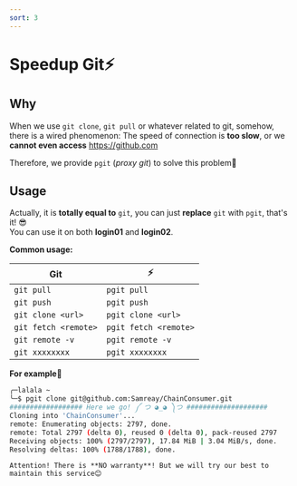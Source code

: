 ```yaml
---
sort: 3
---
```


# Speedup Git⚡
## Why
When we use `git clone`, `git pull` or whatever related to git, somehow, there is a wired phenomenon: The speed of connection is **too slow**, or we **cannot even access** https://github.com 

Therefore, we provide `pgit` (*proxy git*) to solve this problem🥳   

## Usage
Actually, it is **totally equal to** `git`, you can just **replace** `git` with `pgit`, that's it! 😎   
You can use it on both **login01** and **login02**. 

**Common usage:**

| **Git**                  | ⚡                     |
| -------------------- | --------------------- |
| `git pull`           | `pgit pull`           |
| `git push`           | `pgit push`           |
| `git clone <url>`    | `pgit clone <url>`    |
| `git fetch <remote>` | `pgit fetch <remote>` |
| `git remote -v`      | `pgit remote -v`      |
| `git xxxxxxxx`       | `pgit xxxxxxxx`       |

**For example**🌰

```bash
╭─lalala ~ 
╰─$ pgit clone git@github.com:Samreay/ChainConsumer.git
################## Here we go! ༼ つ ◕_◕ ༽つ ####################
Cloning into 'ChainConsumer'...
remote: Enumerating objects: 2797, done.
remote: Total 2797 (delta 0), reused 0 (delta 0), pack-reused 2797
Receiving objects: 100% (2797/2797), 17.84 MiB | 3.04 MiB/s, done.
Resolving deltas: 100% (1788/1788), done.
```

```warning
Attention! There is **NO warranty**! But we will try our best to maintain this service😊
```
